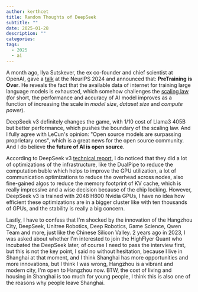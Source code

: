 ```yaml
---
author: kerthcet
title: Random Thoughts of DeepSeek
subtitle: ""
date: 2025-01-28
description: ""
categories:
tags:
  - 2025
  - ai
---
```


A month ago, Ilya Sutskever, the ex co-founder and chief scientist at OpenAI, gave a [talk](https://www.youtube.com/watch?v=1yvBqasHLZs&t) at the NeurIPS 2024 and announced that: **PreTraining is Over**. He reveals the fact that the available data of internet for training large language models is exhausted, which somehow challenges the [scaling law](https://arxiv.org/pdf/2001.08361) (for short, the performance and accuracy of AI model improves as a function of increasing the scale in *model size*, *dataset size* and *compute power*).

DeepSeek v3 definitely changes the game, with 1/10 cost of Llama3 405B but better performance, which pushes the boundary of the scaling law.  And I fully agree with LeCun's opinion: "Open source models are surpassing proprietary ones", which is a great news for the open source community. And I do believe **the future of AI is open source**.

According to DeepSeek v3 [technical report](https://www.alphaxiv.org/pdf/2412.19437), I do noticed that they did a lot of optimizations of the infrastructure, like the DualPipe to reduce the computation buble which helps to improve the GPU utilization, a lot of communication optimizations to reduce the overhead across nodes, also fine-gained algos to reduce the memory footprint of KV cache, which is really impressive and a wise decision because of the chip locking. However, DeepSeek v3 is trained with 2048 H800 Nvidia GPUs, I have no idea how efficient these optimizations are in a bigger cluster like with ten thousands of GPUs, and the stability is really a big concern.

Lastly, I have to confess that I'm shocked by the innovation of the Hangzhou City, DeepSeek, Unitree Robotics, Deep Robotics, Game Science, Qwen Team and more, just like the Chinese Silicon Valley. 2 years ago in 2023, I was asked about whether I'm interested to join the HighFlyer Quant who incubated the DeepSeek later, of course I need to pass the interview first, but this is not the key point, I said no without hesitation, because I live in Shanghai at that moment, and I think Shanghai has more opportunities and more innovations, but I think I was wrong, Hangzhou is a vibrant and modern city, I'm open to Hangzhou now. BTW, the cost of living and housing in Shanghai is too much for young people, I think this is also one of the reasons why people leave Shanghai.
